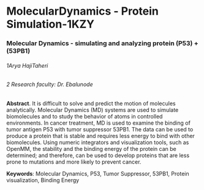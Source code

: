 # MolecularDynamics - Protein Simulation-1KZY
### Molecular Dynamics - simulating and analyzing protein (P53) + (53PB1)
 
###### 1Arya HajiTaheri
###### 2 Research faculty: Dr. Ebalunode
 
**Abstract**. It is difficult to solve and predict the motion of molecules analytically. Molecular Dynamics (MD) systems are used to simulate biomolecules and to study the behavior of atoms in controlled environments. In cancer treatment, MD is used to examine the binding of tumor antigen P53 with tumor suppressor 53PB1. The data can be used to produce a protein that is stable and requires less energy to bind with other biomolecules. Using numeric integrators and visualization tools, such as OpenMM, the stability and the binding energy of the protein can be determined; and therefore, can be used to develop proteins that are less prone to mutations and more likely to prevent cancer.

**Keywords**: Molecular Dynamics, P53, Tumor Suppressor, 53PB1, Protein visualization, Binding Energy
